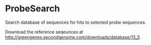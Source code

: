 # ProbeSearch
Search database of sequences for hits to selected probe sequences.

Download the reference seqeunces at http://greengenes.secondgenome.com/downloads/database/13_5
